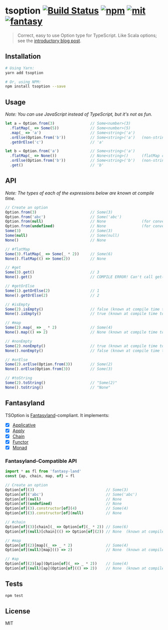 # tsoption [![Build Status][build]](https://circleci.com/gh/bcherny/tsoption) [![npm]](https://www.npmjs.com/package/tsoption) [![mit]](https://opensource.org/licenses/MIT) [![fantasy]](https://github.com/fantasyland/fantasy-land#monad)

[build]: https://img.shields.io/circleci/project/bcherny/tsoption.svg?branch=master&style=flat-square
[npm]: https://img.shields.io/npm/v/tsoption.svg?style=flat-square
[mit]: https://img.shields.io/npm/l/tsoption.svg?style=flat-square
[fantasy]: https://img.shields.io/badge/fantasyland-Monad-ff4ba4.svg?style=flat-square

> Correct, easy to use Option type for TypeScript. Like Scala options; see the [introductory blog post](https://performancejs.com/post/ewff3hj/Options-in-TypeScript).

## Installation

```sh
# Using Yarn:
yarn add tsoption

# Or, using NPM:
npm install tsoption --save
```

## Usage

*Note: You can use JavaScript instead of TypeScript, but it's not as fun.*

```ts
let a = Option.from(3)                // Some<number>(3)
  .flatMap(_ => Some(5))              // Some<number>(5)
  .map(_ => 'a')                      // Some<string>('a')
  .orElse(Option.from('b'))           // Some<string>('a')   (non-string type gives a compile error)
  .getOrElse('c')                     // 'a'

let b = Option.from('a')              // Some<string>('a')
  .flatMap(_ => None())               // None<string>()      (flatMap can map to any type)
  .orElse(Option.from('b'))           // Some<string>('b')   (non-string type gives a compile error)
  .get()                              // 'b'
```

## API

*Note: The types of each of the expressions below are known at compile time.*

```ts
// Create an option
Option.from(3)                        // Some(3)
Option.from('abc')                    // Some('abc')
Option.from(null)                     // None                (for convenience)
Option.from(undefined)                // None                (for convenience)
Some(3)                               // Some(3)
Some(null)                            // Some(null)
None()                                // None

// #flatMap
Some(3).flatMap(_ => Some(_ * 2))     // Some(6)
None().flatMap(() => Some(2))         // None

// #get
Some(3).get()                         // 3
None().get()                          // COMPILE ERROR! Can't call get() on None

// #getOrElse
Some(1).getOrElse(2)                  // 1
None().getOrElse(2)                   // 2

// #isEmpty
Some(2).isEmpty()                     // false (known at compile time too!)
None().isEmpty()                      // true (known at compile time too!)

// #map
Some(2).map(_ => _ * 2)               // Some(4)
None().map(() => 2)                   // None (known at compile time too!)

// #nonEmpty
Some(2).nonEmpty()                    // true (known at compile time too!)
None().nonEmpty()                     // false (known at compile time too!)

// #orElse
Some(2).orElse(Option.from(3))        // Some(2)
None().orElse(Option.from(3))         // Some(3)

// #toString
Some(2).toString()                    // "Some(2)"
None().toString()                     // "None"
```

## Fantasyland

TSOption is [Fantasyland](https://github.com/fantasyland/fantasy-land)-compliant. It implements:

- [x] [Applicative](https://github.com/fantasyland/fantasy-land#applicative)
- [x] [Apply](https://github.com/fantasyland/fantasy-land#apply)
- [x] [Chain](https://github.com/fantasyland/fantasy-land#chain)
- [x] [Functor](https://github.com/fantasyland/fantasy-land#functor)
- [x] [Monad](https://github.com/fantasyland/fantasy-land#monad)

### Fantasyland-Compatible API

```ts
import * as fl from 'fantasy-land'
const {ap, chain, map, of} = fl

// Create an option
Option[of](3)                                // Some(3)
Option[of]('abc')                            // Some('abc')
Option[of](null)                             // None
Option[of](undefined)                        // None
Option[of](3).constructor[of](4)             // Some(4)
Option[of](3).constructor[of](null)          // None

// #chain
Option[of](3)[chain](_ => Option[of](_ * 2)) // Some(6)
Option[of](null)[chain](() => Option[of](2)) // None  (known at compile time too!)

// #map
Option[of](2)[map](_ => _ * 2)               // Some(4)
Option[of](null)[map](() => 2)               // None  (known at compile time too!)

// #ap
Option[of](2)[ap](Option[of](_ => _ * 2))    // Some(4)
Option[of](null)[ap](Option[of](() => 2))    // None  (known at compile time too!)
```

## Tests

```sh
npm test
```

## License

MIT
